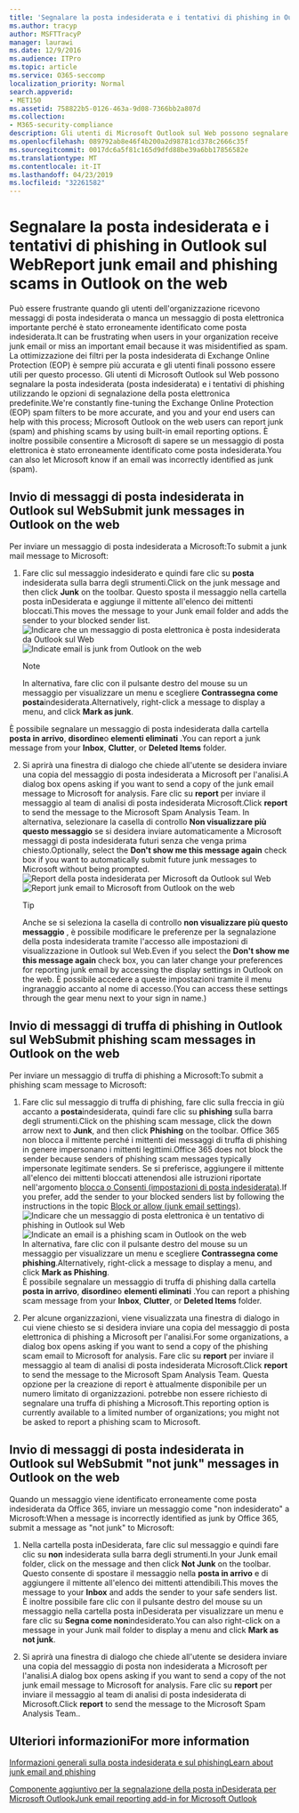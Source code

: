 ```yaml
---
title: 'Segnalare la posta indesiderata e i tentativi di phishing in Outlook sul Web '
ms.author: tracyp
author: MSFTTracyP
manager: laurawi
ms.date: 12/9/2016
ms.audience: ITPro
ms.topic: article
ms.service: O365-seccomp
localization_priority: Normal
search.appverid:
- MET150
ms.assetid: 758822b5-0126-463a-9d08-7366bb2a807d
ms.collection:
- M365-security-compliance
description: Gli utenti di Microsoft Outlook sul Web possono segnalare la posta indesiderata (posta indesiderata) e i tentativi di phishing utilizzando le opzioni di segnalazione della posta elettronica predefinite. È inoltre possibile consentire a Microsoft di sapere se un messaggio di posta elettronica è stato erroneamente identificato come posta indesiderata.
ms.openlocfilehash: 089792ab8e46f4b200a2d98781cd378c2666c35f
ms.sourcegitcommit: 0017dc6a5f81c165d9dfd88be39a6bb17856582e
ms.translationtype: MT
ms.contentlocale: it-IT
ms.lasthandoff: 04/23/2019
ms.locfileid: "32261582"
---
```

# <a name="report-junk-email-and-phishing-scams-in-outlook-on-the-web"></a><span data-ttu-id="6e82d-104">Segnalare la posta indesiderata e i tentativi di phishing in Outlook sul Web</span><span class="sxs-lookup"><span data-stu-id="6e82d-104">Report junk email and phishing scams in Outlook on the web</span></span> 

<span data-ttu-id="6e82d-105">Può essere frustrante quando gli utenti dell'organizzazione ricevono messaggi di posta indesiderata o manca un messaggio di posta elettronica importante perché è stato erroneamente identificato come posta indesiderata.</span><span class="sxs-lookup"><span data-stu-id="6e82d-105">It can be frustrating when users in your organization receive junk email or miss an important email because it was misidentified as spam.</span></span> <span data-ttu-id="6e82d-106">La ottimizzazione dei filtri per la posta indesiderata di Exchange Online Protection (EOP) è sempre più accurata e gli utenti finali possono essere utili per questo processo. Gli utenti di Microsoft Outlook sul Web possono segnalare la posta indesiderata (posta indesiderata) e i tentativi di phishing utilizzando le opzioni di segnalazione della posta elettronica predefinite.</span><span class="sxs-lookup"><span data-stu-id="6e82d-106">We're constantly fine-tuning the Exchange Online Protection (EOP) spam filters to be more accurate, and you and your end users can help with this process; Microsoft Outlook on the web users can report junk (spam) and phishing scams by using built-in email reporting options.</span></span> <span data-ttu-id="6e82d-107">È inoltre possibile consentire a Microsoft di sapere se un messaggio di posta elettronica è stato erroneamente identificato come posta indesiderata.</span><span class="sxs-lookup"><span data-stu-id="6e82d-107">You can also let Microsoft know if an email was incorrectly identified as junk (spam).</span></span>
  
## <a name="submit-junk-messages-in-outlook-on-the-web"></a><span data-ttu-id="6e82d-108">Invio di messaggi di posta indesiderata in Outlook sul Web</span><span class="sxs-lookup"><span data-stu-id="6e82d-108">Submit junk messages in Outlook on the web</span></span>

<span data-ttu-id="6e82d-109">Per inviare un messaggio di posta indesiderata a Microsoft:</span><span class="sxs-lookup"><span data-stu-id="6e82d-109">To submit a junk mail message to Microsoft:</span></span>
  
1. <span data-ttu-id="6e82d-110">Fare clic sul messaggio indesiderato e quindi fare clic su **posta** indesiderata sulla barra degli strumenti.</span><span class="sxs-lookup"><span data-stu-id="6e82d-110">Click on the junk message and then click **Junk** on the toolbar.</span></span> <span data-ttu-id="6e82d-111">Questo sposta il messaggio nella cartella posta inDesiderata e aggiunge il mittente all'elenco dei mittenti bloccati.</span><span class="sxs-lookup"><span data-stu-id="6e82d-111">This moves the message to your Junk email folder and adds the sender to your blocked sender list.</span></span> 
    <span data-ttu-id="6e82d-112">![Indicare che un messaggio di posta elettronica è posta indesiderata da Outlook sul Web](media/a10ae792-aab6-4374-a041-6c3f732eb2e3.png)</span><span class="sxs-lookup"><span data-stu-id="6e82d-112">![Indicate email is junk from Outlook on the web](media/a10ae792-aab6-4374-a041-6c3f732eb2e3.png)</span></span>
  
    > [!NOTE]
    > <span data-ttu-id="6e82d-113">In alternativa, fare clic con il pulsante destro del mouse su un messaggio per visualizzare un menu e scegliere **Contrassegna come posta**indesiderata.</span><span class="sxs-lookup"><span data-stu-id="6e82d-113">Alternatively, right-click a message to display a menu, and click **Mark as junk**.</span></span> 
  
<span data-ttu-id="6e82d-114">È possibile segnalare un messaggio di posta indesiderata dalla cartella **posta in arrivo**, **disordine**o **elementi eliminati** .</span><span class="sxs-lookup"><span data-stu-id="6e82d-114">You can report a junk message from your **Inbox**, **Clutter**, or **Deleted Items** folder.</span></span> 
  
2. <span data-ttu-id="6e82d-115">Si aprirà una finestra di dialogo che chiede all'utente se desidera inviare una copia del messaggio di posta indesiderata a Microsoft per l'analisi.</span><span class="sxs-lookup"><span data-stu-id="6e82d-115">A dialog box opens asking if you want to send a copy of the junk email message to Microsoft for analysis.</span></span> <span data-ttu-id="6e82d-116">Fare clic su **report** per inviare il messaggio al team di analisi di posta indesiderata Microsoft.</span><span class="sxs-lookup"><span data-stu-id="6e82d-116">Click **report** to send the message to the Microsoft Spam Analysis Team.</span></span> <span data-ttu-id="6e82d-117">In alternativa, selezionare la casella di controllo **Non visualizzare più questo messaggio** se si desidera inviare automaticamente a Microsoft messaggi di posta indesiderata futuri senza che venga prima chiesto.</span><span class="sxs-lookup"><span data-stu-id="6e82d-117">Optionally, select the **Don't show me this message again** check box if you want to automatically submit future junk messages to Microsoft without being prompted.</span></span> 
    <span data-ttu-id="6e82d-118">![Report della posta indesiderata per Microsoft da Outlook sul Web](media/e8d3a9f9-6eb6-4309-ba6d-643dffdb6a33.png)</span><span class="sxs-lookup"><span data-stu-id="6e82d-118">![Report junk email to Microsoft from Outlook on the web](media/e8d3a9f9-6eb6-4309-ba6d-643dffdb6a33.png)</span></span>
  
    > [!TIP]
    > <span data-ttu-id="6e82d-119">Anche se si seleziona la casella di controllo **non visualizzare più questo messaggio** , è possibile modificare le preferenze per la segnalazione della posta indesiderata tramite l'accesso alle impostazioni di visualizzazione in Outlook sul Web.</span><span class="sxs-lookup"><span data-stu-id="6e82d-119">Even if you select the **Don't show me this message again** check box, you can later change your preferences for reporting junk email by accessing the display settings in Outlook on the web.</span></span> <span data-ttu-id="6e82d-120">È possibile accedere a queste impostazioni tramite il menu ingranaggio accanto al nome di accesso.</span><span class="sxs-lookup"><span data-stu-id="6e82d-120">(You can access these settings through the gear menu next to your sign in name.)</span></span> 
  
## <a name="submit-phishing-scam-messages-in-outlook-on-the-web"></a><span data-ttu-id="6e82d-121">Invio di messaggi di truffa di phishing in Outlook sul Web</span><span class="sxs-lookup"><span data-stu-id="6e82d-121">Submit phishing scam messages in Outlook on the web</span></span>

<span data-ttu-id="6e82d-122">Per inviare un messaggio di truffa di phishing a Microsoft:</span><span class="sxs-lookup"><span data-stu-id="6e82d-122">To submit a phishing scam message to Microsoft:</span></span>
  
1. <span data-ttu-id="6e82d-123">Fare clic sul messaggio di truffa di phishing, fare clic sulla freccia in giù accanto a **posta**indesiderata, quindi fare clic su **phishing** sulla barra degli strumenti.</span><span class="sxs-lookup"><span data-stu-id="6e82d-123">Click on the phishing scam message, click the down arrow next to **Junk**, and then click **Phishing** on the toolbar.</span></span> <span data-ttu-id="6e82d-124">Office 365 non blocca il mittente perché i mittenti dei messaggi di truffa di phishing in genere impersonano i mittenti legittimi.</span><span class="sxs-lookup"><span data-stu-id="6e82d-124">Office 365 does not block the sender because senders of phishing scam messages typically impersonate legitimate senders.</span></span> <span data-ttu-id="6e82d-125">Se si preferisce, aggiungere il mittente all'elenco dei mittenti bloccati attenendosi alle istruzioni riportate nell'argomento [blocca o Consenti (impostazioni di posta indesiderata)](https://go.microsoft.com/fwlink/?LinkId=627572).</span><span class="sxs-lookup"><span data-stu-id="6e82d-125">If you prefer, add the sender to your blocked senders list by following the instructions in the topic [Block or allow (junk email settings)](https://go.microsoft.com/fwlink/?LinkId=627572).</span></span> 
    <span data-ttu-id="6e82d-126">![Indicare che un messaggio di posta elettronica è un tentativo di phishing in Outlook sul Web](media/959bb577-341c-41ee-a159-e46600b2cf8a.png)</span><span class="sxs-lookup"><span data-stu-id="6e82d-126">![Indicate an email is a phishing scam in Outlook on the web](media/959bb577-341c-41ee-a159-e46600b2cf8a.png)</span></span><br/><span data-ttu-id="6e82d-127">In alternativa, fare clic con il pulsante destro del mouse su un messaggio per visualizzare un menu e scegliere **Contrassegna come phishing**.</span><span class="sxs-lookup"><span data-stu-id="6e82d-127">Alternatively, right-click a message to display a menu, and click **Mark as Phishing**.</span></span><br/><span data-ttu-id="6e82d-128">È possibile segnalare un messaggio di truffa di phishing dalla cartella **posta in arrivo**, **disordine**o **elementi eliminati** .</span><span class="sxs-lookup"><span data-stu-id="6e82d-128">You can report a phishing scam message from your **Inbox**, **Clutter**, or **Deleted Items** folder.</span></span> 
  
2. <span data-ttu-id="6e82d-129">Per alcune organizzazioni, viene visualizzata una finestra di dialogo in cui viene chiesto se si desidera inviare una copia del messaggio di posta elettronica di phishing a Microsoft per l'analisi.</span><span class="sxs-lookup"><span data-stu-id="6e82d-129">For some organizations, a dialog box opens asking if you want to send a copy of the phishing scam email to Microsoft for analysis.</span></span> <span data-ttu-id="6e82d-130">Fare clic su **report** per inviare il messaggio al team di analisi di posta indesiderata Microsoft.</span><span class="sxs-lookup"><span data-stu-id="6e82d-130">Click **report** to send the message to the Microsoft Spam Analysis Team.</span></span> <span data-ttu-id="6e82d-131">Questa opzione per la creazione di report è attualmente disponibile per un numero limitato di organizzazioni. potrebbe non essere richiesto di segnalare una truffa di phishing a Microsoft.</span><span class="sxs-lookup"><span data-stu-id="6e82d-131">This reporting option is currently available to a limited number of organizations; you might not be asked to report a phishing scam to Microsoft.</span></span> 
    
## <a name="submit-not-junk-messages-in-outlook-on-the-web"></a><span data-ttu-id="6e82d-132">Invio di messaggi di posta indesiderata in Outlook sul Web</span><span class="sxs-lookup"><span data-stu-id="6e82d-132">Submit "not junk" messages in Outlook on the web</span></span>

<span data-ttu-id="6e82d-133">Quando un messaggio viene identificato erroneamente come posta indesiderata da Office 365, inviare un messaggio come "non indesiderato" a Microsoft:</span><span class="sxs-lookup"><span data-stu-id="6e82d-133">When a message is incorrectly identified as junk by Office 365, submit a message as "not junk" to Microsoft:</span></span>
  
1. <span data-ttu-id="6e82d-134">Nella cartella posta inDesiderata, fare clic sul messaggio e quindi fare clic su **non** indesiderata sulla barra degli strumenti.</span><span class="sxs-lookup"><span data-stu-id="6e82d-134">In your Junk email folder, click on the message and then click **Not Junk** on the toolbar.</span></span> <span data-ttu-id="6e82d-135">Questo consente di spostare il messaggio nella **posta in arrivo** e di aggiungere il mittente all'elenco dei mittenti attendibili.</span><span class="sxs-lookup"><span data-stu-id="6e82d-135">This moves the message to your **Inbox** and adds the sender to your safe senders list.</span></span> <br/><span data-ttu-id="6e82d-136">È inoltre possibile fare clic con il pulsante destro del mouse su un messaggio nella cartella posta inDesiderata per visualizzare un menu e fare clic su **Segna come non**indesiderato.</span><span class="sxs-lookup"><span data-stu-id="6e82d-136">You can also right-click on a message in your Junk mail folder to display a menu and click **Mark as not junk**.</span></span> 
  
2. <span data-ttu-id="6e82d-137">Si aprirà una finestra di dialogo che chiede all'utente se desidera inviare una copia del messaggio di posta non indesiderata a Microsoft per l'analisi.</span><span class="sxs-lookup"><span data-stu-id="6e82d-137">A dialog box opens asking if you want to send a copy of the not junk email message to Microsoft for analysis.</span></span> <span data-ttu-id="6e82d-138">Fare clic su **report** per inviare il messaggio al team di analisi di posta indesiderata di Microsoft.</span><span class="sxs-lookup"><span data-stu-id="6e82d-138">Click **report** to send the message to the Microsoft Spam Analysis Team..</span></span> 
    
## <a name="for-more-information"></a><span data-ttu-id="6e82d-139">Ulteriori informazioni</span><span class="sxs-lookup"><span data-stu-id="6e82d-139">For more information</span></span>

[<span data-ttu-id="6e82d-140">Informazioni generali sulla posta indesiderata e sul phishing</span><span class="sxs-lookup"><span data-stu-id="6e82d-140">Learn about junk email and phishing</span></span>](https://go.microsoft.com/fwlink/p/?LinkId=270068)

[<span data-ttu-id="6e82d-141">Componente aggiuntivo per la segnalazione della posta inDesiderata per Microsoft Outlook</span><span class="sxs-lookup"><span data-stu-id="6e82d-141">Junk email reporting add-in for Microsoft Outlook</span></span>](https://docs.microsoft.com/en-us/office365/securitycompliance/junk-email-reporting-add-in-for-microsoft-outlook)
  
  

